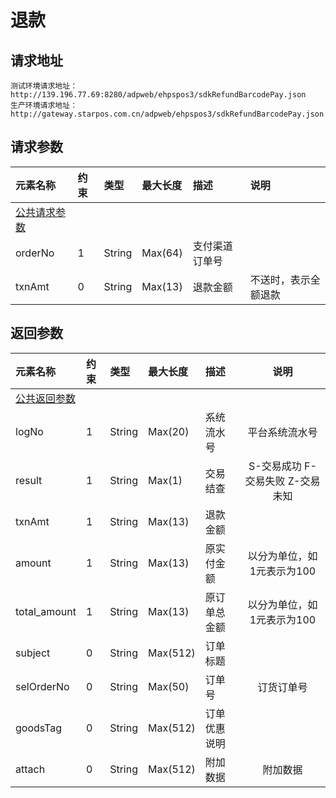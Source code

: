# 退款

## 请求地址

```
测试环境请求地址：http://139.196.77.69:8280/adpweb/ehpspos3/sdkRefundBarcodePay.json
生产环境请求地址：http://gateway.starpos.com.cn/adpweb/ehpspos3/sdkRefundBarcodePay.json
```

## 请求参数

| **元素名称** | **约束** | **类型** | **最大长度** | **描述** | **说明** |
| :--- | :--- | :--- | :--- | :--- | :--- |
| [公共请求参数](/scanAPI/public-parameter.md) |  |  |  |  |  |
| orderNo | 1 | String | Max\(64\) | 支付渠道订单号 |  |
| txnAmt | 0 | String | Max\(13\) | 退款金额 | 不送时，表示全额退款 |

## 返回参数

| **元素名称** | **约束** | **类型** | **最大长度** | **描述** | **说明** |
| :--- | :--- | :--- | :--- | :--- | :---: |
| [公共返回参数](/scanAPI/public-parameter.md) |  |  |  |  |  |
| logNo | 1 | String | Max\(20\) | 系统流水号 | 平台系统流水号 |
| result | 1 | String | Max\(1\) | 交易结查 | S-交易成功          F-交易失败         Z-交易未知 |
| txnAmt | 1 | String | Max\(13\) | 退款金额 |  |
| amount | 1 | String | Max\(13\) | 原实付金额 | 以分为单位，如1元表示为100 |
| total\_amount | 1 | String | Max\(13\) | 原订单总金额 | 以分为单位，如1元表示为100 |
| subject | 0 | String | Max\(512\) | 订单标题 |  |
| selOrderNo | 0 | String | Max\(50\) | 订单号 | 订货订单号 |
| goodsTag | 0 | String | Max\(512\) | 订单优惠说明 |  |
| attach | 0 | String | Max\(512\) | 附加数据 | 附加数据 |



